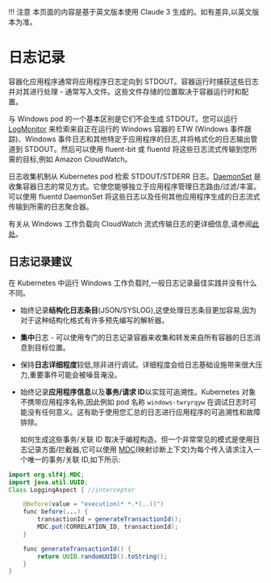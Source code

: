 !!! 注意
    本页面的内容是基于英文版本使用 Claude 3 生成的。如有差异,以英文版本为准。

# 日志记录

容器化应用程序通常将应用程序日志定向到 STDOUT。容器运行时捕获这些日志并对其进行处理 - 通常写入文件。这些文件存储的位置取决于容器运行时和配置。

与 Windows pod 的一个基本区别是它们不会生成 STDOUT。您可以运行 [LogMonitor](https://github.com/microsoft/windows-container-tools/tree/master/LogMonitor) 来检索来自正在运行的 Windows 容器的 ETW (Windows 事件跟踪)、Windows 事件日志和其他特定于应用程序的日志,并将格式化的日志输出管道到 STDOUT。然后可以使用 fluent-bit 或 fluentd 将这些日志流式传输到您所需的目标,例如 Amazon CloudWatch。

日志收集机制从 Kubernetes pod 检索 STDOUT/STDERR 日志。[DaemonSet](https://kubernetes.io/docs/concepts/workloads/controllers/daemonset/) 是收集容器日志的常见方式。它使您能够独立于应用程序管理日志路由/过滤/丰富。可以使用 fluentd DaemonSet 将这些日志以及任何其他应用程序生成的日志流式传输到所需的日志聚合器。

有关从 Windows 工作负载向 CloudWatch 流式传输日志的更详细信息,请参阅[此处](https://aws.amazon.com/blogs/containers/streaming-logs-from-amazon-eks-windows-pods-to-amazon-cloudwatch-logs-using-fluentd/)。

## 日志记录建议

在 Kubernetes 中运行 Windows 工作负载时,一般日志记录最佳实践并没有什么不同。

* 始终记录**结构化日志条目**(JSON/SYSLOG),这使处理日志条目更加容易,因为对于这种结构化格式有许多预先编写的解析器。
* **集中**日志 - 可以使用专门的日志记录容器来收集和转发来自所有容器的日志消息到目标位置。
* 保持**日志详细程度**较低,除非进行调试。详细程度会给日志基础设施带来很大压力,重要事件可能会被噪音淹没。
* 始终记录**应用程序信息**以及**事务/请求 ID**以实现可追溯性。Kubernetes 对象不携带应用程序名称,因此例如 pod 名称 `windows-twryrqyw` 在调试日志时可能没有任何意义。这有助于使用您汇总的日志进行应用程序的可追溯性和故障排除。

    如何生成这些事务/关联 ID 取决于编程构造。但一个非常常见的模式是使用日志记录方面/拦截器,它可以使用 [MDC](https://logging.apache.org/log4j/1.2/apidocs/org/apache/log4j/MDC.html)(映射诊断上下文)为每个传入请求注入一个唯一的事务/关联 ID,如下所示:
```java   
import org.slf4j.MDC;
import java.util.UUID;
Class LoggingAspect { //interceptor

    @Before(value = "execution(* *.*(..))")
    func before(...) {
        transactionId = generateTransactionId();
        MDC.put(CORRELATION_ID, transactionId);
    }

    func generateTransactionId() {
        return UUID.randomUUID().toString();
    }
}
```

